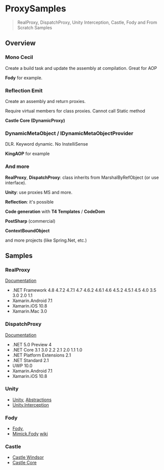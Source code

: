 # ProxySamples
 
 > RealProxy, DispatchProxy, Unity Interception, Castle, Fody and From Scratch Samples


## Overview

### Mono Cecil

Create a build task and update the assembly at compilation. Great for AOP

**Fody** for example.

### Reflection Emit

Create an assembly and return proxies. 

Require virtual members for class proxies. Cannot call Static method

**Castle Core (DynamicProxy)**


### DynamicMetaObject / IDynamicMetaObjectProvider

DLR. Keyword dynamic. No InstelliSense

**KingAOP** for example

### And more

**RealProxy**, **DispatchProxy**: class inherits from MarshalByRefObject (or use interface).

**Unity**: use proxies MS and more.

**Reflection**: it's possible

**Code generation** with **T4 Templates** / **CodeDom**

**PostSharp** (commercial)

**ContextBoundObject**

and more projects (like Spring.Net, etc.)

## Samples

### RealProxy 

[Documentation](https://docs.microsoft.com/en-us/dotnet/api/system.runtime.remoting.proxies.realproxy?view=netframework-4.8)

* .NET Framework 4.8 4.7.2 4.7.1 4.7 4.6.2 4.6.1 4.6 4.5.2 4.5.1 4.5 4.0 3.5 3.0 2.0 1.1
* Xamarin.Android 7.1
* Xamarin.iOS 10.8
* Xamarin.Mac 3.0

### DispatchProxy 

[Documentation](https://docs.microsoft.com/en-us/dotnet/api/system.reflection.dispatchproxy?view=netcore-3.1)

* .NET 5.0 Preview 4
* .NET Core 3.1 3.0 2.2 2.1 2.0 1.1 1.0
* .NET Platform Extensions 2.1
* .NET Standard 2.1
* UWP 10.0
* Xamarin.Android 7.1
* Xamarin.iOS 10.8

### Unity

* [Unity](https://github.com/unitycontainer/container), [Abstractions](https://github.com/unitycontainer/abstractions)
* [Unity.Interception](https://github.com/unitycontainer/interception)


### Fody

* [Fody](https://github.com/Fody/Fody), 
* [Mimick.Fody](https://github.com/Epoque/Mimick.Fody) [wiki](https://github.com/Epoque/Mimick.Fody/wiki)

### Castle

* [Castle Windsor](https://github.com/castleproject/Windsor)
* [Castle Core](https://github.com/castleproject/Core)


